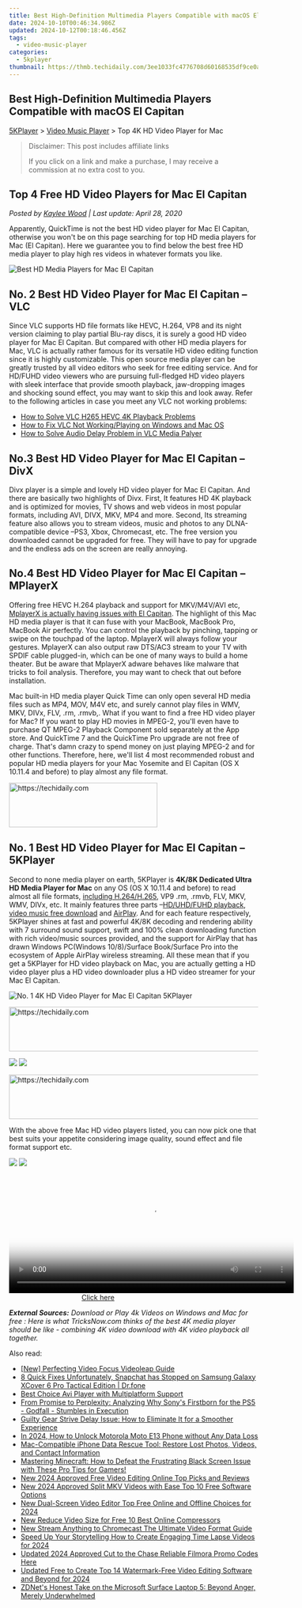 ```yaml
---
title: Best High-Definition Multimedia Players Compatible with macOS El Capitan
date: 2024-10-10T00:46:34.986Z
updated: 2024-10-12T00:18:46.456Z
tags:
  - video-music-player
categories:
  - 5kplayer
thumbnail: https://thmb.techidaily.com/3ee1033fc4776708d60168535df9ce0ace02b9d450e390888f83793293d3623b.jpg
---
```


## Best High-Definition Multimedia Players Compatible with macOS El Capitan

[5KPlayer](https://tools.techidaily.com/5kplayer/products/) \> [Video Music Player](https://tools.techidaily.com/5kplayer/video-music-player/) \> Top 4K HD Video Player for Mac

>  Disclaimer: This post includes affiliate links
>
>  If you click on a link and make a purchase, I may receive a commission at no extra cost to you.
>

## Top 4 Free HD Video Players for Mac El Capitan

 _Posted by [Kaylee Wood](https://www.quora.com/profile/Amanda-Hu-21) | Last update: April 28, 2020_

Apparently, QuickTime is not the best HD video player for Mac El Capitan, otherwise you won't be on this page searching for top HD media players for Mac (El Capitan). Here we guarantee you to find below the best free HD media player to play high res videos in whatever formats you like.

![Best HD Media Players for Mac El Capitan](https://www.5kplayer.com/video-music-player/img/top-4-hd-video-player-mac-zjy.png) 

## No. 2 Best HD Video Player for Mac El Capitan – VLC

Since VLC supports HD file formats like HEVC, H.264, VP8 and its night version claiming to play partial Blu-ray discs, it is surely a good HD video player for Mac El Capitan. But compared with other HD media players for Mac, VLC is actually rather famous for its versatile HD video editing function since it is highly customizable. This open source media player can be greatly trusted by all video editors who seek for free editing service. And for HD/FUHD video viewers who are pursuing full-fledged HD video players with sleek interface that provide smooth playback, jaw-dropping images and shocking sound effect, you may want to skip this and look away. Refer to the following articles in case you meet any VLC not working problems:

* [How to Solve VLC H265 HEVC 4K Playback Problems](https://tools.techidaily.com/5kplayer/video-music-player/)
* [How to Fix VLC Not Working/Playing on Windows and Mac OS](https://tools.techidaily.com/5kplayer/video-music-player/)
* [How to Solve Audio Delay Problem in VLC Media Palyer](https://tools.techidaily.com/5kplayer/video-music-player/)

## No.3 Best HD Video Player for Mac El Capitan – DivX

Divx player is a simple and lovely HD video player for Mac El Capitan. And there are basically two highlights of Divx. First, It features HD 4K playback and is optimized for movies, TV shows and web videos in most popular formats, including AVI, DIVX, MKV, MP4 and more. Second, Its streaming feature also allows you to stream videos, music and photos to any DLNA-compatible device –PS3, Xbox, Chromecast, etc. The free version you downloaded cannot be upgraded for free. They will have to pay for upgrade and the endless ads on the screen are really annoying.

## No.4 Best HD Video Player for Mac El Capitan – MPlayerX

Offering free HEVC H.264 playback and support for MKV/M4V/AVI etc, [MplayerX is actually having issues with El Capitan](https://tools.techidaily.com/5kplayer/video-music-player/). The highlight of this Mac HD media player is that it can fuse with your MacBook, MacBook Pro, MacBook Air perfectly. You can control the playback by pinching, tapping or swipe on the touchpad of the laptop. MplayerX will always follow your gestures. MplayerX can also output raw DTS/AC3 stream to your TV with SPDIF cable plugged-in, which can be one of many ways to build a home theater. But be aware that MplayerX adware behaves like malware that tricks to foil analysis. Therefore, you may want to check that out before installation. 

Mac built-in HD media player Quick Time can only open several HD media files such as MP4, MOV, M4V etc, and surely cannot play files in WMV, MKV, DIVx, FLV, .rm, .rmvb,. What if you want to find a free HD video player for Mac? If you want to play HD movies in MPEG-2, you'll even have to purchase QT MPEG-2 Playback Component sold separately at the App store. And QuickTime 7 and the QuickTime Pro upgrade are not free of charge. That's damn crazy to spend money on just playing MPEG-2 and for other functions. Therefore, here, we'll list 4 most recommended robust and popular HD media players for your Mac Yosemite and El Capitan (OS X 10.11.4 and before) to play almost any file format.

<!-- affiliate ads begin -->
<a href="https://aligracehair.sjv.io/c/5597632/1948949/19272" target="_top" id="1948949">
  <img src="//a.impactradius-go.com/display-ad/19272-1948949" border="0" alt="https://techidaily.com" width="300" height="90"/>
</a>
<img height="0" width="0" src="https://aligracehair.sjv.io/i/5597632/1948949/19272" style="position:absolute;visibility:hidden;" border="0" />
<!-- affiliate ads end -->

## No. 1 Best HD Video Player for Mac El Capitan – 5KPlayer

Second to none media player on earth, 5KPlayer is **4K/8K Dedicated Ultra HD Media Player for Mac** on any OS (OS X 10.11.4 and before) to read almost all file formats, [including H.264/H.265](https://tools.techidaily.com/5kplayer/video-music-player/), VP9 .rm, .rmvb, FLV, MKV, WMV, DIVx, etc. It mainly features three parts –[HD/UHD/FUHD playback](https://tools.techidaily.com/5kplayer/video-music-player/), [video music free download](https://tools.techidaily.com/5kplayer/youtube-download/) and [AirPlay](https://tools.techidaily.com/5kplayer/airplay/). And for each feature respectively, 5KPlayer shines at fast and powerful 4K/8K decoding and rendering ability with 7 surround sound support, swift and 100% clean downloading function with rich video/music sources provided, and the support for AirPlay that has drawn Windows PC(Windows 10/8)/Surface Book/Surface Pro into the ecosystem of Apple AirPlay wireless streaming. All these mean that if you get a 5KPlayer for HD video playback on Mac, you are actually getting a HD video player plus a HD video downloader plus a HD video streamer for your Mac El Capitan.

![No. 1 4K HD Video Player for Mac El Capitan 5KPlayer](https://www.5kplayer.com/video-music-player/img/5kp-free-4k-movie-player-02.jpg) 

<!-- affiliate ads begin -->
<a href="https://aligracehair.sjv.io/c/5597632/2047411/19272" target="_top" id="2047411">
  <img src="//a.impactradius-go.com/display-ad/19272-2047411" border="0" alt="https://techidaily.com" width="728" height="90"/>
</a>
<img height="0" width="0" src="https://aligracehair.sjv.io/i/5597632/2047411/19272" style="position:absolute;visibility:hidden;" border="0" />
<!-- affiliate ads end -->

[![](https://www.5kplayer.com/video-music-player/../button/freedownwhitewin.png)](https://tools.techidaily.com/5kplayer/products/) [![](https://www.5kplayer.com/video-music-player/../button/freedownbackmac.png)](https://tools.techidaily.com/5kplayer/products/) 

<!-- affiliate ads begin -->
<a href="https://unicoeye.pxf.io/c/5597632/2148774/18498" target="_top" id="2148774">
  <img src="//a.impactradius-go.com/display-ad/18498-2148774" border="0" alt="https://techidaily.com" width="728" height="90"/>
</a>
<img height="0" width="0" src="https://unicoeye.pxf.io/i/5597632/2148774/18498" style="position:absolute;visibility:hidden;" border="0" />
<!-- affiliate ads end -->

With the above free Mac HD video players listed, you can now pick one that best suits your appetite considering image quality, sound effect and file format support etc. 

[![](https://www.5kplayer.com/video-music-player/../button/freedownwhitewin.png)](https://tools.techidaily.com/5kplayer/products/) [![](https://www.5kplayer.com/video-music-player/../button/freedownbackmac.png)](https://tools.techidaily.com/5kplayer/products/) 

<!-- affiliate ads begin -->
<span id="1983472">
					<video width="576" height="240" style="cursor:pointer"
           poster="//a.impactradius-go.com/display-clicktoplayimage/1983472.png"
           onclick="if(!this.playClicked){this.play();this.setAttribute('controls',true);this.playClicked=true;}">
	   <source src="//a.impactradius-go.com/display-ad/22993-1983472">
	   <img src="//a.impactradius-go.com/display-clicktoplayimage/1983472.png" style="border: none; height: 100%; width: 100%; object-fit: contain">
	</video>
	<div style="width:360px;text-align:center"><a href="javascript:window.open(decodeURIComponent('https%3A%2F%2Fhomestyler.sjv.io%2Fc%2F5597632%2F1983472%2F22993'), '_blank');void(0);">Click here</a></div>
</span>
<img height="0" width="0" src="https://imp.pxf.io/i/5597632/1983472/22993" style="position:absolute;visibility:hidden;" border="0" />
<!-- affiliate ads end -->

_**External Sources:**_ 
_Download or Play 4k Videos on Windows and Mac for free : Here is what TricksNow.com thinks of the best 4K media player should be like - combining 4K video download with 4K video playback all together._

<ins class="adsbygoogle"
     style="display:block"
     data-ad-format="autorelaxed"
     data-ad-client="ca-pub-7571918770474297"
     data-ad-slot="1223367746"></ins>

<ins class="adsbygoogle"
     style="display:block"
     data-ad-client="ca-pub-7571918770474297"
     data-ad-slot="8358498916"
     data-ad-format="auto"
     data-full-width-responsive="true"></ins>

<span class="atpl-alsoreadstyle">Also read:</span>
<div><ul>
<li><a href="https://extra-guidance.techidaily.com/new-perfecting-video-focus-videoleap-guide/"><u>[New] Perfecting Video Focus Videoleap Guide</u></a></li>
<li><a href="https://howto.techidaily.com/8-quick-fixes-unfortunately-snapchat-has-stopped-on-samsung-galaxy-xcover-6-pro-tactical-edition-drfone-by-drfone-fix-android-problems-fix-android-problems/"><u>8 Quick Fixes Unfortunately, Snapchat has Stopped on Samsung Galaxy XCover 6 Pro Tactical Edition | Dr.fone</u></a></li>
<li><a href="https://extra-resources.techidaily.com/best-choice-avi-player-with-multiplatform-support/"><u>Best Choice Avi Player with Multiplatform Support</u></a></li>
<li><a href="https://buynow-info.techidaily.com/from-promise-to-perplexity-analyzing-why-sonys-firstborn-for-the-ps5-godfall-stumbles-in-execution/"><u>From Promise to Perplexity: Analyzing Why Sony's Firstborn for the PS5 - Godfall - Stumbles in Execution</u></a></li>
<li><a href="https://program-issues.techidaily.com/guilty-gear-strive-delay-issue-how-to-eliminate-it-for-a-smoother-experience/"><u>Guilty Gear Strive Delay Issue: How to Eliminate It for a Smoother Experience</u></a></li>
<li><a href="https://android-unlock.techidaily.com/in-2024-how-to-unlock-motorola-moto-e13-phone-without-any-data-loss-by-drfone-android/"><u>In 2024, How to Unlock Motorola Moto E13 Phone without Any Data Loss</u></a></li>
<li><a href="https://data-safeguard.techidaily.com/mac-compatible-iphone-data-rescue-tool-restore-lost-photos-videos-and-contact-information/"><u>Mac-Compatible iPhone Data Rescue Tool: Restore Lost Photos, Videos, and Contact Information</u></a></li>
<li><a href="https://win-solutions.techidaily.com/mastering-minecraft-how-to-defeat-the-frustrating-black-screen-issue-with-these-pro-tips-for-gamers/"><u>Mastering Minecraft: How to Defeat the Frustrating Black Screen Issue with These Pro Tips for Gamers!</u></a></li>
<li><a href="https://video-ai-editor.techidaily.com/new-2024-approved-free-video-editing-online-top-picks-and-reviews/"><u>New 2024 Approved Free Video Editing Online Top Picks and Reviews</u></a></li>
<li><a href="https://video-ai-editor.techidaily.com/new-2024-approved-split-mkv-videos-with-ease-top-10-free-software-options/"><u>New 2024 Approved Split MKV Videos with Ease Top 10 Free Software Options</u></a></li>
<li><a href="https://video-ai-editor.techidaily.com/new-dual-screen-video-editor-top-free-online-and-offline-choices-for-2024/"><u>New Dual-Screen Video Editor Top Free Online and Offline Choices for 2024</u></a></li>
<li><a href="https://video-ai-editor.techidaily.com/new-reduce-video-size-for-free-10-best-online-compressors/"><u>New Reduce Video Size for Free 10 Best Online Compressors</u></a></li>
<li><a href="https://video-ai-editor.techidaily.com/new-stream-anything-to-chromecast-the-ultimate-video-format-guide/"><u>New Stream Anything to Chromecast The Ultimate Video Format Guide</u></a></li>
<li><a href="https://video-ai-editor.techidaily.com/speed-up-your-storytelling-how-to-create-engaging-time-lapse-videos-for-2024/"><u>Speed Up Your Storytelling How to Create Engaging Time Lapse Videos for 2024</u></a></li>
<li><a href="https://video-ai-editor.techidaily.com/updated-2024-approved-cut-to-the-chase-reliable-filmora-promo-codes-here/"><u>Updated 2024 Approved Cut to the Chase Reliable Filmora Promo Codes Here</u></a></li>
<li><a href="https://video-ai-editor.techidaily.com/updated-free-to-create-top-14-watermark-free-video-editing-software-and-beyond-for-2024/"><u>Updated Free to Create Top 14 Watermark-Free Video Editing Software and Beyond for 2024</u></a></li>
<li><a href="https://win-outstanding.techidaily.com/zdnets-honest-take-on-the-microsoft-surface-laptop-5-beyond-anger-merely-underwhelmed/"><u>ZDNet's Honest Take on the Microsoft Surface Laptop 5: Beyond Anger, Merely Underwhelmed</u></a></li>
</ul></div>

